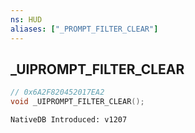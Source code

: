 ```yaml
---
ns: HUD
aliases: ["_PROMPT_FILTER_CLEAR"]
---
```

## _UIPROMPT_FILTER_CLEAR

```c
// 0x6A2F820452017EA2
void _UIPROMPT_FILTER_CLEAR();
```

```
NativeDB Introduced: v1207
```

